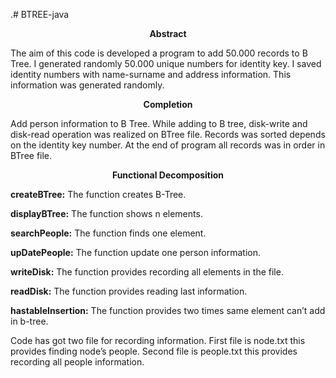 .# BTREE-java 
<p>
<b><center>Abstract</center></b><p>
The aim of this code is developed a program to add 50.000 records to B Tree. I generated randomly 50.000 unique numbers for identity key. I saved identity numbers with name-surname and address information. This information was generated randomly.
<p>
<b><center>Completion</center></b><p>
Add person information to B Tree. While adding to B tree, disk-write and disk-read operation was realized on BTree file. Records was sorted depends on the identity key number. At the end of program all records was in order in BTree file.
<p>
<b><center>Functional Decomposition</center></b><p>

<p><b>createBTree:</b> The function creates B-Tree.
<p><b>displayBTree:</b> The function shows n elements.
<p><b>searchPeople:</b> The function finds one element.
<p><b>upDatePeople:</b> The function update one person information.
<p><b>writeDisk:</b> The function provides recording all elements in the file.
<p><b>readDisk:</b> The function provides reading last information.
<p><b>hastableInsertion:</b> The function provides two times same element can’t add in b-tree.
<p><p>
Code has got two file for recording information. First file is node.txt this provides finding node’s people. Second file is people.txt this provides recording all people information.











